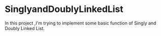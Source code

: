 # SinglyandDoublyLinkedList
In this project ,I'm trying to implement some basic function of Singly and Doubly Linked List.
